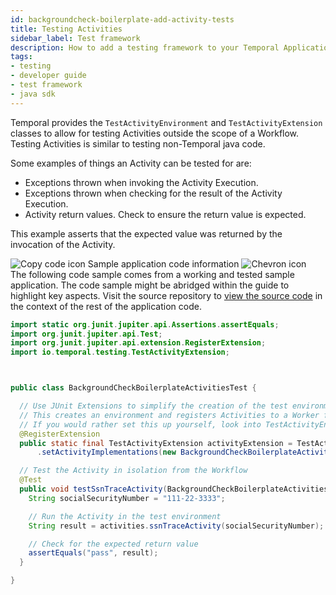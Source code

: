 ```yaml
---
id: backgroundcheck-boilerplate-add-activity-tests
title: Testing Activities
sidebar_label: Test framework
description: How to add a testing framework to your Temporal Application.
tags:
- testing
- developer guide
- test framework
- java sdk
---
```


<!-- DO NOT EDIT THIS FILE DIRECTLY.
THIS FILE IS GENERATED from https://github.com/temporalio/documentation/blob/main/sample-apps/java/backgroundcheck/src/test/java/backgroundcheckboilerplate/BackgroundCheckBoilerplateActivitiesTest.java. -->

Temporal provides the `TestActivityEnvironment` and `TestActivityExtension` classes
to allow for testing Activities outside the scope of a Workflow. Testing
Activities is similar to testing non-Temporal java code.

Some examples of things an Activity can be tested for are:

- Exceptions thrown when invoking the Activity Execution.
- Exceptions thrown when checking for the result of the Activity Execution.
- Activity return values. Check to ensure the return value is expected.

This example asserts that the expected value was returned by the invocation of the Activity.

<div class="copycode-notice-container"><div class="copycode-notice"><img data-style="copycode-icon" src="/icons/copycode.png" alt="Copy code icon" /> Sample application code information <img id="i-id40915855" data-event="clickable-copycode-info" data-style="chevron-icon" src="/icons/chevron.png" alt="Chevron icon" /></div><div id="copycode-info-id40915855" class="copycode-info">The following code sample comes from a working and tested sample application. The code sample might be abridged within the guide to highlight key aspects. Visit the source repository to <a href="https://github.com/temporalio/documentation/blob/main/sample-apps/java/backgroundcheck/src/test/java/backgroundcheckboilerplate/BackgroundCheckBoilerplateActivitiesTest.java">view the source code</a> in the context of the rest of the application code.</div></div>

```java
import static org.junit.jupiter.api.Assertions.assertEquals;
import org.junit.jupiter.api.Test;
import org.junit.jupiter.api.extension.RegisterExtension;
import io.temporal.testing.TestActivityExtension;



public class BackgroundCheckBoilerplateActivitiesTest {

  // Use JUnit Extensions to simplify the creation of the test environment.
  // This creates an environment and registers Activities to a Worker for testing.
  // If you would rather set this up yourself, look into TestActivityEnvironment
  @RegisterExtension
  public static final TestActivityExtension activityExtension = TestActivityExtension.newBuilder()
      .setActivityImplementations(new BackgroundCheckBoilerplateActivitiesImpl()).build();

  // Test the Activity in isolation from the Workflow
  @Test
  public void testSsnTraceActivity(BackgroundCheckBoilerplateActivities activities) {
    String socialSecurityNumber = "111-22-3333";

    // Run the Activity in the test environment
    String result = activities.ssnTraceActivity(socialSecurityNumber);

    // Check for the expected return value
    assertEquals("pass", result);
  }

}
```
